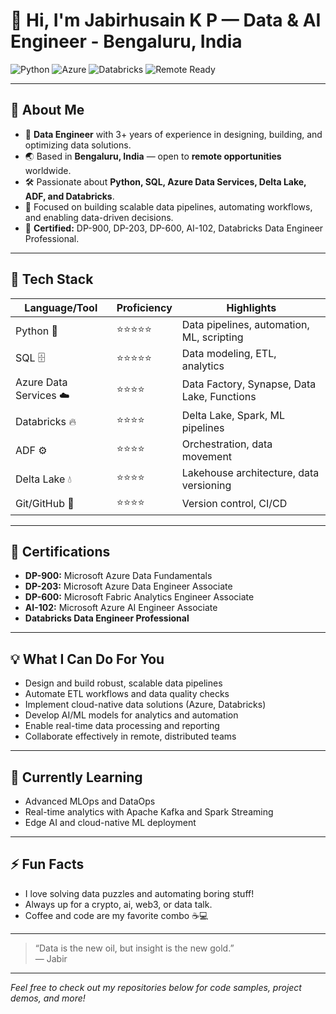 # 👋 Hi, I'm Jabirhusain K P — Data & AI Engineer - Bengaluru, India

![Python](https://img.shields.io/badge/Python-Expert-blue?logo=python)
![Azure](https://img.shields.io/badge/Azure-Data%20Engineer-blue?logo=microsoft-azure)
![Databricks](https://img.shields.io/badge/Databricks-Professional-orange?logo=databricks)
![Remote Ready](https://img.shields.io/badge/Remote-Work%20Ready-green?logo=homeassistant)

---

## 🚀 About Me

- 🏢 **Data Engineer** with 3+ years of experience in designing, building, and optimizing data solutions.
- 🌏 Based in **Bengaluru, India** — open to **remote opportunities** worldwide.
- 🛠️ Passionate about **Python, SQL, Azure Data Services, Delta Lake, ADF, and Databricks**.
- 🎯 Focused on building scalable data pipelines, automating workflows, and enabling data-driven decisions.
- 🏅 **Certified:** DP-900, DP-203, DP-600, AI-102, Databricks Data Engineer Professional.

---

## 🧰 Tech Stack

| Language/Tool      | Proficiency | Highlights                                  |
|--------------------|-------------|---------------------------------------------|
| Python 🐍          | ⭐⭐⭐⭐⭐      | Data pipelines, automation, ML, scripting   |
| SQL 🗄️             | ⭐⭐⭐⭐⭐      | Data modeling, ETL, analytics               |
| Azure Data Services ☁️ | ⭐⭐⭐⭐   | Data Factory, Synapse, Data Lake, Functions |
| Databricks 🔥      | ⭐⭐⭐⭐       | Delta Lake, Spark, ML pipelines             |
| ADF ⚙️             | ⭐⭐⭐⭐       | Orchestration, data movement                |
| Delta Lake 💧      | ⭐⭐⭐⭐       | Lakehouse architecture, data versioning     |
| Git/GitHub 🐙      | ⭐⭐⭐⭐       | Version control, CI/CD                      |

---

## 📜 Certifications

- **DP-900:** Microsoft Azure Data Fundamentals
- **DP-203:** Microsoft Azure Data Engineer Associate
- **DP-600:** Microsoft Fabric Analytics Engineer Associate
- **AI-102:** Microsoft Azure AI Engineer Associate
- **Databricks Data Engineer Professional**

---
## 💡 What I Can Do For You

- Design and build robust, scalable data pipelines
- Automate ETL workflows and data quality checks
- Implement cloud-native data solutions (Azure, Databricks)
- Develop AI/ML models for analytics and automation
- Enable real-time data processing and reporting
- Collaborate effectively in remote, distributed teams

---

## 🌱 Currently Learning

- Advanced MLOps and DataOps
- Real-time analytics with Apache Kafka and Spark Streaming
- Edge AI and cloud-native ML deployment

---

## ⚡ Fun Facts

- I love solving data puzzles and automating boring stuff!
- Always up for a crypto, ai, web3, or data talk.
- Coffee and code are my favorite combo ☕💻

---

> “Data is the new oil, but insight is the new gold.”  
> — Jabir

---

*Feel free to check out my repositories below for code samples, project demos, and more!*
